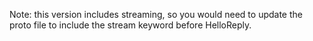 Note: this version includes streaming, so you would need to update the proto file to include the stream keyword before HelloReply.
